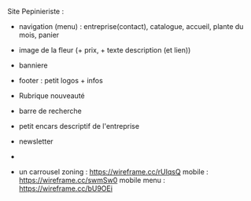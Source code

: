 Site Pepinieriste : 
- navigation (menu) : entreprise(contact), catalogue, accueil, plante du mois, panier
- image de la fleur (+ prix, + texte description (et lien))
- banniere
- footer : petit logos + infos
- Rubrique nouveauté 
- barre de recherche
- petit encars descriptif de l'entreprise
- newsletter
- 



- un carrousel
 zoning : https://wireframe.cc/rUIqsQ
 mobile : https://wireframe.cc/swmSw0
 mobile  menu : https://wireframe.cc/bU9OEi